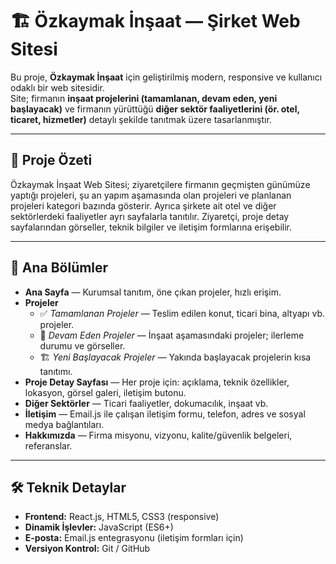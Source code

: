 # 🏗️ Özkaymak İnşaat — Şirket Web Sitesi

Bu proje, **Özkaymak İnşaat** için geliştirilmiş modern, responsive ve kullanıcı odaklı bir web sitesidir.  
Site; firmanın **inşaat projelerini (tamamlanan, devam eden, yeni başlayacak)** ve firmanın yürüttüğü **diğer sektör faaliyetlerini (ör. otel, ticaret, hizmetler)** detaylı şekilde tanıtmak üzere tasarlanmıştır.

---

## 🧾 Proje Özeti
Özkaymak İnşaat Web Sitesi; ziyaretçilere firmanın geçmişten günümüze yaptığı projeleri, şu an yapım aşamasında olan projeleri ve planlanan projeleri kategori bazında gösterir. Ayrıca şirkete ait otel ve diğer sektörlerdeki faaliyetler ayrı sayfalarla tanıtılır. Ziyaretçi, proje detay sayfalarından görseller, teknik bilgiler ve iletişim formlarına erişebilir.

---

## 🚩 Ana Bölümler
- **Ana Sayfa** — Kurumsal tanıtım, öne çıkan projeler, hızlı erişim.  
- **Projeler**  
  - ✅ *Tamamlanan Projeler* — Teslim edilen konut, ticari bina, altyapı vb. projeler.  
  - 🚧 *Devam Eden Projeler* — İnşaat aşamasındaki projeler; ilerleme durumu ve görseller.  
  - 🏗️ *Yeni Başlayacak Projeler* — Yakında başlayacak projelerin kısa tanıtımı.  
- **Proje Detay Sayfası** — Her proje için: açıklama, teknik özellikler, lokasyon, görsel galeri, iletişim butonu.  
- **Diğer Sektörler** — Ticari faaliyetler, dokumacılık, inşaat vb.
- **İletişim** — Email.js ile çalışan iletişim formu, telefon, adres ve sosyal medya bağlantıları.  
- **Hakkımızda** — Firma misyonu, vizyonu, kalite/güvenlik belgeleri, referanslar.

---

## 🛠 Teknik Detaylar
- **Frontend:** React.js, HTML5, CSS3 (responsive)  
- **Dinamik İşlevler:** JavaScript (ES6+)  
- **E-posta:** Email.js entegrasyonu (iletişim formları için)  
- **Versiyon Kontrol:** Git / GitHub  

